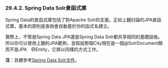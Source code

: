 
### 29.4.2. Spring Data Solr倉函式庫

Spring Data的倉函式庫包括了對Apache Solr的支援。正如上麵討論的JPA倉函式庫，基本的原則是查詢會自動基於你的函式名建立。

實際上，不管是Spring Data JPA還是Spring Data Solr都共享相同的基礎設施。所以你可以使用上麵的JPA範例，並假設那個City現在是一個@SolrDocument類而不是JPA　@Entity，它將以同樣的方式工作。

**注**：具體參考[Spring Data Solr文件](http://projects.spring.io/spring-data-solr/)。
